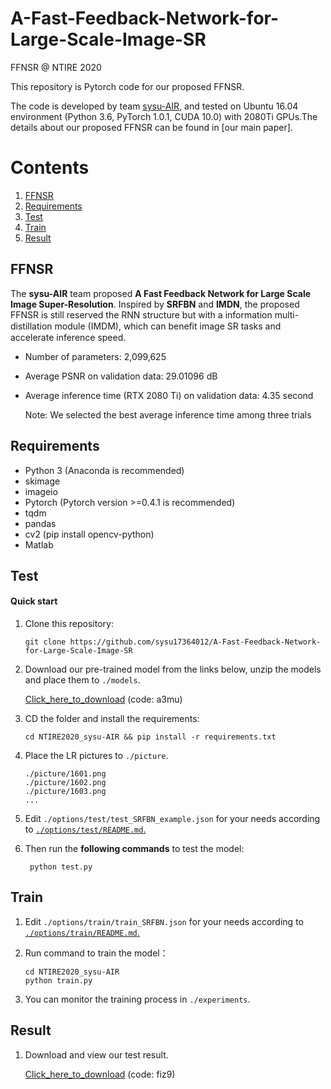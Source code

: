# A-Fast-Feedback-Network-for-Large-Scale-Image-SR
FFNSR @ NTIRE 2020

This repository is Pytorch code for our proposed FFNSR.

The code is developed by team [sysu-AIR](https://github.com/jzrita/NTIRE2020_sysu-AIR), and tested on Ubuntu 16.04 environment (Python 3.6, PyTorch 1.0.1, CUDA 10.0) with 2080Ti GPUs.The details about our proposed FFNSR can be found in [our main paper].

# Contents
1. [FFNSR](#FFNSR)
2. [Requirements](#Requirements)
3. [Test](#Test)
4. [Train](#Train)
5. [Result](#Result)


## FFNSR

The **sysu-AIR** team proposed **A Fast Feedback Network for Large Scale Image Super-Resolution**. Inspired by **SRFBN** and **IMDN**, the proposed FFNSR is still reserved the RNN structure but with a information multi-distillation module (IMDM), which can beneﬁt image SR tasks and accelerate inference speed.

* Number of parameters:  2,099,625

* Average PSNR on validation data: 29.01096 dB

* Average inference time (RTX 2080 Ti) on validation data: 4.35 second 

    Note: We selected the best average inference time among three trials

## Requirements
- Python 3 (Anaconda is recommended)
- skimage
- imageio
- Pytorch (Pytorch version >=0.4.1 is recommended)
- tqdm 
- pandas
- cv2 (pip install opencv-python)
- Matlab 

## Test

#### Quick start
1. Clone this repository:

   ```shell
   git clone https://github.com/sysu17364012/A-Fast-Feedback-Network-for-Large-Scale-Image-SR
   ```

2. Download our pre-trained model from the links below, unzip the models and place them to `./models`.

    [Click_here_to_download](https://pan.baidu.com/s/1XytyS1XyUidfP8uDeBuN6g)
    (code: a3mu)
    
 
3. CD the folder and install the requirements:

   ```shell
   cd NTIRE2020_sysu-AIR && pip install -r requirements.txt
   ```

4. Place the LR pictures to `./picture`.

   ```shell
   ./picture/1601.png
   ./picture/1602.png
   ./picture/1603.png
   ...
   ```

5. Edit `./options/test/test_SRFBN_example.json` for your needs according to [`./options/test/README.md`.](./options/test/README.md)

6. Then run the **following commands** to test the model:

   ```shell
    python test.py
   ```

## Train
1. Edit `./options/train/train_SRFBN.json` for your needs according to [`./options/train/README.md`.](./options/train/README.md)

2. Run command to train the model：
   ```shell
   cd NTIRE2020_sysu-AIR
   python train.py
   ```

3. You can monitor the training process in `./experiments`.

## Result
1. Download and view our test result.

    [Click_here_to_download](https://pan.baidu.com/s/12zH-7AssJd3HJql-gjrrlw)
    (code: fiz9)
